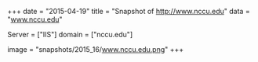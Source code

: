 
+++
date = "2015-04-19"
title = "Snapshot of http://www.nccu.edu"
data = "www.nccu.edu"

Server = ["IIS"]
domain = ["nccu.edu"]

  image = "snapshots/2015_16/www.nccu.edu.png"
+++
#
